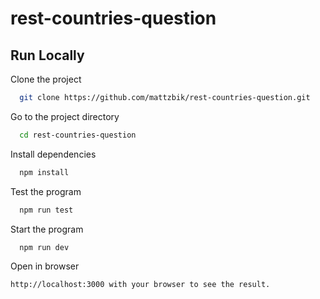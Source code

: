 # rest-countries-question

## Run Locally

Clone the project

```bash
  git clone https://github.com/mattzbik/rest-countries-question.git
```

Go to the project directory

```bash
  cd rest-countries-question
```

Install dependencies

```bash
  npm install
```

Test the program

```bash
  npm run test
```

Start the program

```bash
  npm run dev
```

Open in browser

```bash
http://localhost:3000 with your browser to see the result.
```
